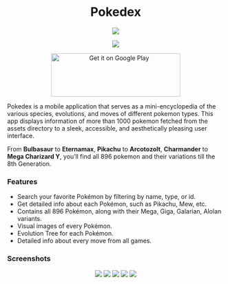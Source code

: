 <h1 align="center" > Pokedex </h1>
<div align="center">
<img src="https://play-lh.googleusercontent.com/2ezyZkgstCopdmXm13A0LKX8sKO9OAtUcU-ftpedY0rD9IDepQB9HOOSxyBhLTq01L8=s180-rw" />
</div>
<div align="center">

![](https://img.shields.io/badge/Made%20with-FLUTTER-blue?logo=flutter&style=for-the-badge)

</div>
<div align="center">
<a href="https://play.google.com/store/apps/details?id=un.shh.pokedex"><img alt="Get it on Google Play" src="https://play.google.com/intl/en_us/badges/images/generic/en-play-badge.png" height=100px width=300px /></a>
</div>

Pokedex is a mobile application that serves as a mini-encyclopedia of the various species, evolutions, and moves of different pokemon types.
This app displays information of more than 1000 pokemon fetched from the assets directory to a sleek, accessible, and aesthetically pleasing user interface.

From <b>Bulbasaur</b> to <b>Eternamax</b>, <b>Pikachu</b> to <b>Arcotozolt</b>, <b>Charmander</b> to <b>Mega Charizard Y</b>, you’ll find all 896 pokemon and their variations till the 8th Generation.

### Features

- Search your favorite Pokémon by filtering by name, type, or id.
- Get detailed info about each Pokémon, such as Pikachu, Mew, etc.
- Contains all 896 Pokémon, along with their Mega, Giga, Galarian, Alolan variants.
- Visual images of every Pokémon.
- Evolution Tree for each Pokémon.
- Detailed info about every move from all games.

### Screenshots

<div align="center">
	<img src="https://play-lh.googleusercontent.com/VkQgvG5ASDqCeE9s35YYLklo9vPl3c5eySCuiLrr3-nfewyIqEDGRl_aVQUSPNtPff4=w720-h310-rw"/>
	<img src="https://play-lh.googleusercontent.com/Py69_4TgoChO2y1hQLDkJvcV1UwhWKxRcNfx9Lu5F8w54Ws_DFr4c5IBgUmaTNoCag=w720-h310-rw"/>
	<img src="https://play-lh.googleusercontent.com/YDaOoiYjT5ir1XWXqvS-FeaELMEsjVn1Tq_aI1nndQ9d3Pi5CcLGYmbEQrhtgTml8A=w720-h310-rw"/>
	<img src="https://play-lh.googleusercontent.com/2YYNW2TR5LU27Co4c6UCIiHn6KCn1nBgpRRgTZorysmiAYrUyFnd9jNtkEAVlZrtfw=w720-h310-rw"/>
	<img src="https://play-lh.googleusercontent.com/EIJiCf0TLRoPPUqhJErm7Z7V-X1blbXIornQgNDx2EAhxLf48pXx6sF5VlhNnOYhLEo=w720-h310-rw">
</div>
